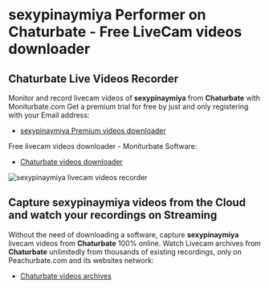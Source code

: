 # sexypinaymiya Performer on Chaturbate - Free LiveCam videos downloader

## Chaturbate Live Videos Recorder

Monitor and record livecam videos of **sexypinaymiya** from **Chaturbate** with Moniturbate.com
Get a premium trial for free by just and only registering with your Email address:
* [sexypinaymiya Premium videos downloader](https://moniturbate.com/request-demo-licence-key.html)

Free livecam videos downloader - Moniturbate Software:
* [Chaturbate videos downloader](https://moniturbate.com/moniturbate-download-software.html)

![sexypinaymiya livecam videos recorder](https://peachurnet.com/templates/moniturbate-software.png)


## Capture sexypinaymiya videos from the Cloud and watch your recordings on Streaming

Without the need of downloading a software, capture **sexypinaymiya** livecam videos from **Chaturbate** 100% online.
Watch Livecam archives from **Chaturbate** unlimitedly from thousands of existing recordings, only on Peachurbate.com and its websites network:
* [Chaturbate videos archives](https://peachurnet.com/)